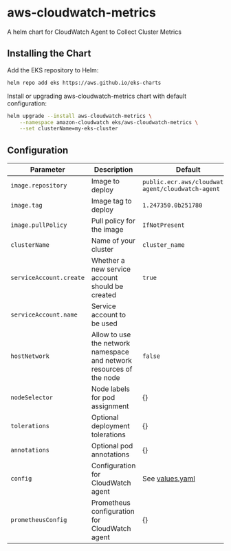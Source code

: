 # aws-cloudwatch-metrics

A helm chart for CloudWatch Agent to Collect Cluster Metrics

## Installing the Chart

Add the EKS repository to Helm:

```sh
helm repo add eks https://aws.github.io/eks-charts
```

Install or upgrading aws-cloudwatch-metrics chart with default configuration:

```sh
helm upgrade --install aws-cloudwatch-metrics \
    --namespace amazon-cloudwatch eks/aws-cloudwatch-metrics \
    --set clusterName=my-eks-cluster
```

## Configuration

| Parameter | Description | Default | Required |
| - | - | - | -
| `image.repository` | Image to deploy | `public.ecr.aws/cloudwatch-agent/cloudwatch-agent` | ✔
| `image.tag` | Image tag to deploy | `1.247350.0b251780`
| `image.pullPolicy` | Pull policy for the image | `IfNotPresent` | ✔
| `clusterName` | Name of your cluster | `cluster_name` | ✔
| `serviceAccount.create` | Whether a new service account should be created | `true` | 
| `serviceAccount.name` | Service account to be used | | 
| `hostNetwork` | Allow to use the network namespace and network resources of the node | `false` | 
| `nodeSelector` | Node labels for pod assignment	 | {} | 
| `tolerations` | Optional deployment tolerations	 | {} | 
| `annotations` | Optional pod annotations	 | {} | 
| `config` | Configuration for CloudWatch agent	 | See [values.yaml](./values.yaml) | ✔
| `prometheusConfig` | Prometheus configuration for CloudWatch agent	 | {} | 